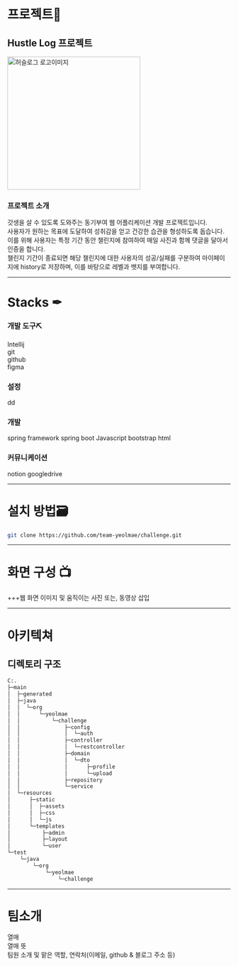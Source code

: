 # 프로젝트📒
## Hustle Log 프로젝트
<img src="https://github.com/team-yeolmae/rkfka/assets/159969610/3bd30902-a447-4595-8306-dc29dff30f18" width="300px" alt="허슬로그 로고이미지"/>
<br/>
<!-- ![허슬로그_로고이미지](https://github.com/team-yeolmae/rkfka/assets/159969610/3bd30902-a447-4595-8306-dc29dff30f18) -->



### 프로젝트 소개
갓생을 살 수 있도록 도와주는 동기부여 웹 어플리케이션 개발 프로젝트입니다.
<br>
사용자가 원하는 목표에 도달하여 성취감을 얻고 건강한 습관을 형성하도록 돕습니다.
<br>
이를 위해 사용자는 특정 기간 동안 챌린지에 참여하여 매일 사진과 함께 댓글을 달아서 인증을 합니다.
<br>
챌린지 기간이 종료되면 해당 챌린지에 대한 사용자의 성공/실패를 구분하여 마이페이지에 history로 저장하며, 이를 바탕으로 레벨과 뱃지를 부여합니다.



***
# Stacks ✒
### 개발 도구⛏️
Intellij
<br>
git
<br>
github
<br>
figma

### 설정
dd

### 개발
spring framework spring boot Javascript bootstrap html

### 커뮤니케이션
notion googledrive

***

# 설치 방법🗃️
```bash
git clone https://github.com/team-yeolmae/challenge.git
```
***
# 화면 구성 📺
+++웹 화면 이미지 및 움직이는 사진 또는, 동영상 삽입
***
# 아키텍쳐
## 디렉토리 구조
```bash
C:.                                  
├─main                               
│  ├─generated                       
│  ├─java                            
│  │  └─org                          
│  │      └─yeolmae                  
│  │          └─challenge            
│  │              ├─config           
│  │              │  └─auth          
│  │              ├─controller       
│  │              │  └─restcontroller
│  │              ├─domain           
│  │              │  └─dto           
│  │              │      ├─profile   
│  │              │      └─upload
│  │              ├─repository
│  │              └─service
│  └─resources
│      ├─static
│      │  ├─assets
│      │  ├─css
│      │  └─js
│      └─templates
│          ├─admin
│          ├─layout
│          └─user
└─test
    └─java
        └─org
            └─yeolmae
                └─challenge
```


***
# 팀소개
열매
<br>
열매 뜻
<br>
팀원 소개 및 맡은 역할, 연락처(이메일, github & 블로그 주소 등)


